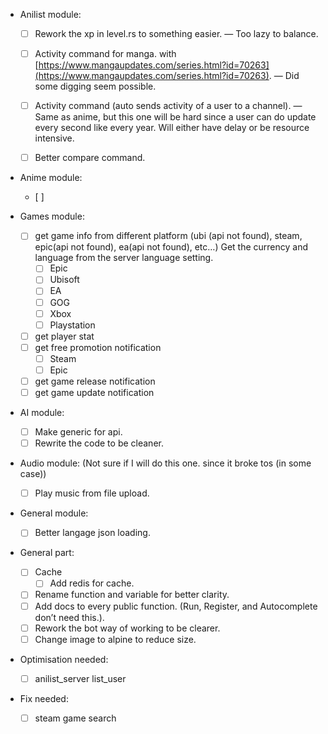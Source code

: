 - Anilist module:
    - [ ] Rework the xp in level.rs to something easier. — Too lazy to balance.
    - [ ] Activity command for manga.
      with [https://www.mangaupdates.com/series.html?id=70263](https://www.mangaupdates.com/series.html?id=70263).
      — Did some digging seem possible.
    - [ ] Activity command (auto sends activity of a user to a channel).
      — Same as anime, but this one will be hard since
      a user can do update every second like every year. Will either have delay or be resource intensive.
    - [ ] Better compare command.


- Anime module:
    - [ ]

- Games module:
    - [ ] get game info from different platform (ubi (api not found), steam, epic(api not found), ea(api not found),
      etc…)
      Get the currency and language from the server language setting.
        - [ ] Epic
        - [ ] Ubisoft
        - [ ] EA
        - [ ] GOG
        - [ ] Xbox
        - [ ] Playstation
    - [ ] get player stat
    - [ ] get free promotion notification
        - [ ] Steam
        - [ ] Epic
    - [ ] get game release notification
    - [ ] get game update notification

- AI module:
    - [ ] Make generic for api.
    - [ ] Rewrite the code to be cleaner.

- Audio module: (Not sure if I will do this one. since it broke tos (in some case))
    - [ ] Play music from file upload.

- General module:
    - [ ] Better langage json loading.


- General part:
    - [ ] Cache
        - [ ] Add redis for cache.
    - [ ] Rename function and variable for better clarity.
    - [ ] Add docs to every public function.
      (Run, Register, and Autocomplete don’t need this.).
    - [ ] Rework the bot way of working to be clearer.
    - [ ] Change image to alpine to reduce size.

- Optimisation needed:
    - [ ] anilist_server list_user

- Fix needed:
    - [ ] steam game search